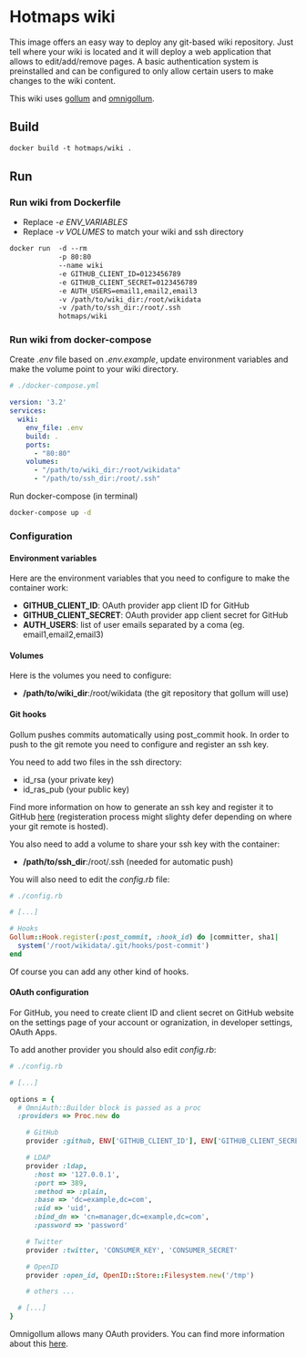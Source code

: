 # Hotmaps wiki

This image offers an easy way to deploy any git-based wiki repository.
Just tell where your wiki is located and it will deploy a web application that allows to edit/add/remove pages. A basic authentication system is preinstalled and can be configured to only allow certain users to make changes to the wiki content.

This wiki uses [gollum](https://github.com/gollum/gollum) and [omnigollum](https://github.com/arr2036/omnigollum).

## Build

``` Dockerfile
docker build -t hotmaps/wiki .
```

## Run

### Run wiki from Dockerfile

- Replace *-e ENV_VARIABLES*
- Replace *-v VOLUMES* to match your wiki and ssh directory

``` Dockerfile
docker run  -d --rm
            -p 80:80
            --name wiki
            -e GITHUB_CLIENT_ID=0123456789
            -e GITHUB_CLIENT_SECRET=0123456789
            -e AUTH_USERS=email1,email2,email3
            -v /path/to/wiki_dir:/root/wikidata
            -v /path/to/ssh_dir:/root/.ssh
            hotmaps/wiki
```

### Run wiki from docker-compose

Create *.env* file based on *.env.example*, update environment variables and make the volume point to your wiki directory.

``` yaml
# ./docker-compose.yml

version: '3.2'
services:
  wiki:
    env_file: .env
    build: .
    ports:
      - "80:80"
    volumes:
      - "/path/to/wiki_dir:/root/wikidata"
      - "/path/to/ssh_dir:/root/.ssh"
```

Run docker-compose (in terminal)

``` bash
docker-compose up -d
```

### Configuration

#### Environment variables

Here are the environment variables that you need to configure to make the container work:

- **GITHUB_CLIENT_ID**: OAuth provider app client ID for GitHub
- **GITHUB_CLIENT_SECRET**: OAuth provider app client secret for GitHub
- **AUTH_USERS**: list of user emails separated by a coma (eg. email1,email2,email3)

#### Volumes

Here is the volumes you need to configure:

- **/path/to/wiki_dir**:/root/wikidata (the git repository that gollum will use)

#### Git hooks

Gollum pushes commits automatically using post_commit hook.
In order to push to the git remote you need to configure and register an ssh key.

You need to add two files in the ssh directory:

- id_rsa (your private key)
- id_ras_pub (your public key)

Find more information on how to generate an ssh key and register it to GitHub [here](https://help.github.com/en/github/authenticating-to-github/connecting-to-github-with-ssh) (registeration process might slighty defer depending on where your git remote is hosted).

You also need to add a volume to share your ssh key with the container:

- **/path/to/ssh_dir**:/root/.ssh (needed for automatic push)

You will also need to edit the *config.rb* file:

``` ruby
# ./config.rb

# [...]

# Hooks
Gollum::Hook.register(:post_commit, :hook_id) do |committer, sha1|
  system('/root/wikidata/.git/hooks/post-commit')
end
```

Of course you can add any other kind of hooks.

#### OAuth configuration

For GitHub, you need to create client ID and client secret on GitHub website on the settings page of your account or ogranization, in developer settings, OAuth Apps.

To add another provider you should also edit *config.rb*:

``` ruby
# ./config.rb

# [...]

options = {
  # OmniAuth::Builder block is passed as a proc
  :providers => Proc.new do

    # GitHub
    provider :github, ENV['GITHUB_CLIENT_ID'], ENV['GITHUB_CLIENT_SECRET'],

    # LDAP
    provider :ldap,
      :host => '127.0.0.1',
      :port => 389,
      :method => :plain,
      :base => 'dc=example,dc=com',
      :uid => 'uid',
      :bind_dn => 'cn=manager,dc=example,dc=com',
      :password => 'password'

    # Twitter
    provider :twitter, 'CONSUMER_KEY', 'CONSUMER_SECRET'

    # OpenID
    provider :open_id, OpenID::Store::Filesystem.new('/tmp')  

    # others ...

  # [...]
}
```

Omnigollum allows many OAuth providers. You can find more information about this [here](https://github.com/arr2036/omnigollum).

